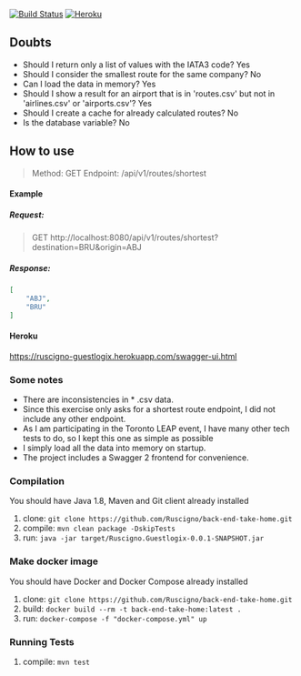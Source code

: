 [![Build Status](https://travis-ci.org/Ruscigno/back-end-take-home.svg?branch=master)](https://travis-ci.org/Ruscigno/back-end-take-home)
[![Heroku](https://heroku-badge.herokuapp.com/?app=heroku-badge&style=flat)](https://ruscigno-guestlogix.herokuapp.com/swagger-ui.html)

## Doubts
- Should I return only a list of values with the IATA3 code?
Yes
- Should I consider the smallest route for the same company?
No
- Can I load the data in memory?
Yes
- Should I show a result for an airport that is in 'routes.csv' but not in 'airlines.csv' or 'airports.csv'?
Yes
- Should I create a cache for already calculated routes?
No
- Is the database variable?
No

## How to use
> Method: GET
Endpoint: /api/v1/routes/shortest

#### Example

##### Request:
> GET http://localhost:8080/api/v1/routes/shortest?destination=BRU&origin=ABJ

##### Response:
```json
[
    "ABJ",
    "BRU"
]
```
#### Heroku
https://ruscigno-guestlogix.herokuapp.com/swagger-ui.html

### Some notes

 - There are inconsistencies in * .csv data.
 - Since this exercise only asks for a shortest route endpoint, I did not include any other endpoint.
 - As I am participating in the Toronto LEAP event, I have many other tech tests to do, so I kept this one as simple as possible
 - I simply load all the data into memory on startup.
 - The project includes a Swagger 2 frontend for convenience.

### Compilation
You should have Java 1.8, Maven and Git client already installed

1. clone: `git clone https://github.com/Ruscigno/back-end-take-home.git`
2. compile: `mvn clean package -DskipTests`
3. run: `java -jar target/Ruscigno.Guestlogix-0.0.1-SNAPSHOT.jar`

### Make docker image
You should have Docker and Docker Compose already installed
1. clone: `git clone https://github.com/Ruscigno/back-end-take-home.git`
2. build: `docker build --rm -t back-end-take-home:latest .`
3. run: `docker-compose -f "docker-compose.yml" up`

### Running Tests
1. compile: `mvn test`